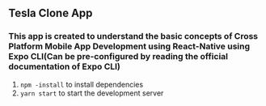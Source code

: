 ## Tesla Clone App

### This app is created to understand the basic concepts of Cross Platform Mobile App Development using React-Native using Expo CLI(Can be pre-configured by reading the official documentation of Expo CLI)
1. `npm -install` to install dependencies
2. `yarn start` to start the development server